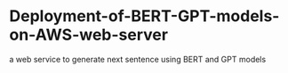 # Deployment-of-BERT-GPT-models-on-AWS-web-server
a web service to generate next sentence using BERT and GPT models
